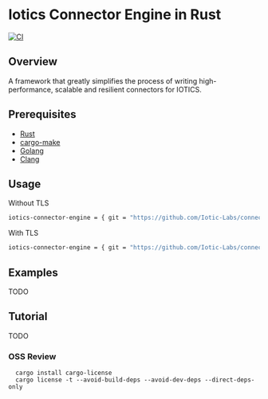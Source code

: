 # Iotics Connector Engine in Rust

[![CI][ci_badge]][ci]

## Overview

A framework that greatly simplifies the process of writing high-performance, scalable and resilient connectors for IOTICS.

## Prerequisites

-   [Rust][toolchain]
-   [cargo-make][cargo-make]
-   [Golang][golang]
-   [Clang][clang]

## Usage

Without TLS

```bash
iotics-connector-engine = { git = "https://github.com/Iotic-Labs/connector-engine-rs.git" }
```

With TLS

```bash
iotics-connector-engine = { git = "https://github.com/Iotic-Labs/connector-engine-rs.git", features = ["tls"] }
```

## Examples

TODO

## Tutorial

TODO

[ci_badge]: https://github.com/Iotic-Labs/iotics-connector-engine/workflows/CI/badge.svg?branch=main
[ci]: https://github.com/Iotic-Labs/iotics-connector-engine/actions
[toolchain]: https://rustup.rs
[cargo-make]: https://github.com/sagiegurari/cargo-make
[golang]: https://golang.org/doc/install
[clang]: https://clang.llvm.org/get_started.html

### OSS Review

```
  cargo install cargo-license
  cargo license -t --avoid-build-deps --avoid-dev-deps --direct-deps-only
```
